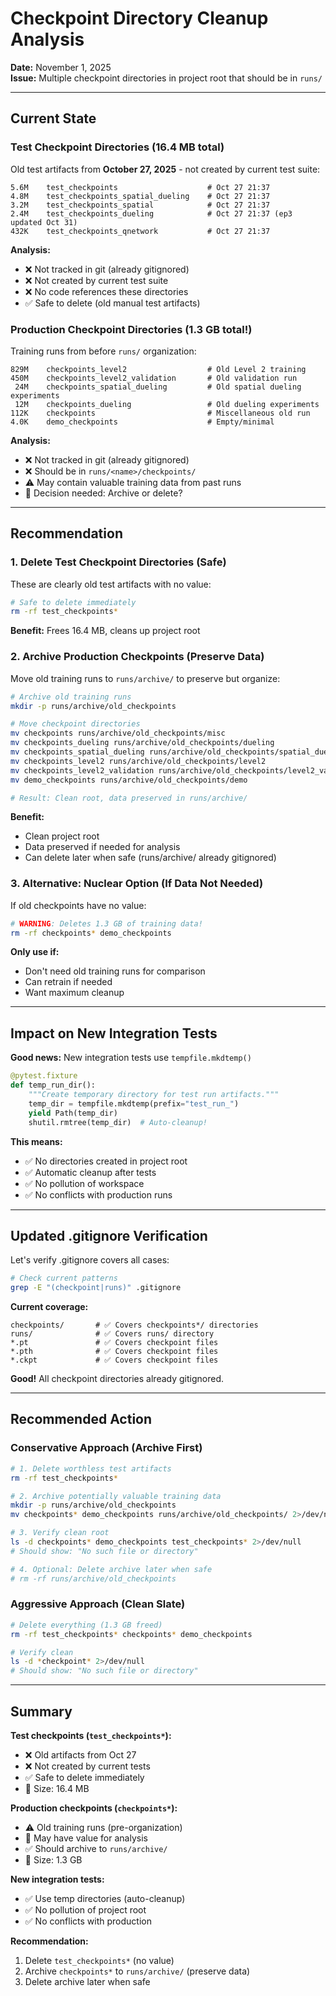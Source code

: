 # Checkpoint Directory Cleanup Analysis

**Date:** November 1, 2025  
**Issue:** Multiple checkpoint directories in project root that should be in `runs/`

---

## Current State

### Test Checkpoint Directories (16.4 MB total)

Old test artifacts from **October 27, 2025** - not created by current test suite:

```
5.6M    test_checkpoints                    # Oct 27 21:37
4.8M    test_checkpoints_spatial_dueling    # Oct 27 21:37
3.2M    test_checkpoints_spatial            # Oct 27 21:37
2.4M    test_checkpoints_dueling            # Oct 27 21:37 (ep3 updated Oct 31)
432K    test_checkpoints_qnetwork           # Oct 27 21:37
```

**Analysis:**

- ❌ Not tracked in git (already gitignored)
- ❌ Not created by current test suite
- ❌ No code references these directories
- ✅ Safe to delete (old manual test artifacts)

### Production Checkpoint Directories (1.3 GB total!)

Training runs from before `runs/` organization:

```
829M    checkpoints_level2                  # Old Level 2 training
450M    checkpoints_level2_validation       # Old validation run
 24M    checkpoints_spatial_dueling         # Old spatial dueling experiments
 12M    checkpoints_dueling                 # Old dueling experiments
112K    checkpoints                         # Miscellaneous old run
4.0K    demo_checkpoints                    # Empty/minimal
```

**Analysis:**

- ❌ Not tracked in git (already gitignored)
- ❌ Should be in `runs/<name>/checkpoints/`
- ⚠️ May contain valuable training data from past runs
- 🤔 Decision needed: Archive or delete?

---

## Recommendation

### 1. Delete Test Checkpoint Directories (Safe)

These are clearly old test artifacts with no value:

```bash
# Safe to delete immediately
rm -rf test_checkpoints*
```

**Benefit:** Frees 16.4 MB, cleans up project root

### 2. Archive Production Checkpoints (Preserve Data)

Move old training runs to `runs/archive/` to preserve but organize:

```bash
# Archive old training runs
mkdir -p runs/archive/old_checkpoints

# Move checkpoint directories
mv checkpoints runs/archive/old_checkpoints/misc
mv checkpoints_dueling runs/archive/old_checkpoints/dueling
mv checkpoints_spatial_dueling runs/archive/old_checkpoints/spatial_dueling
mv checkpoints_level2 runs/archive/old_checkpoints/level2
mv checkpoints_level2_validation runs/archive/old_checkpoints/level2_validation
mv demo_checkpoints runs/archive/old_checkpoints/demo

# Result: Clean root, data preserved in runs/archive/
```

**Benefit:**

- Clean project root
- Data preserved if needed for analysis
- Can delete later when safe (runs/archive/ already gitignored)

### 3. Alternative: Nuclear Option (If Data Not Needed)

If old checkpoints have no value:

```bash
# WARNING: Deletes 1.3 GB of training data!
rm -rf checkpoints* demo_checkpoints
```

**Only use if:**

- Don't need old training runs for comparison
- Can retrain if needed
- Want maximum cleanup

---

## Impact on New Integration Tests

**Good news:** New integration tests use `tempfile.mkdtemp()`

```python
@pytest.fixture
def temp_run_dir():
    """Create temporary directory for test run artifacts."""
    temp_dir = tempfile.mkdtemp(prefix="test_run_")
    yield Path(temp_dir)
    shutil.rmtree(temp_dir)  # Auto-cleanup!
```

**This means:**

- ✅ No directories created in project root
- ✅ Automatic cleanup after tests
- ✅ No pollution of workspace
- ✅ No conflicts with production runs

---

## Updated .gitignore Verification

Let's verify .gitignore covers all cases:

```bash
# Check current patterns
grep -E "(checkpoint|runs)" .gitignore
```

**Current coverage:**

```
checkpoints/       # ✅ Covers checkpoints*/ directories
runs/              # ✅ Covers runs/ directory
*.pt               # ✅ Covers checkpoint files
*.pth              # ✅ Covers checkpoint files
*.ckpt             # ✅ Covers checkpoint files
```

**Good!** All checkpoint directories already gitignored.

---

## Recommended Action

### Conservative Approach (Archive First)

```bash
# 1. Delete worthless test artifacts
rm -rf test_checkpoints*

# 2. Archive potentially valuable training data
mkdir -p runs/archive/old_checkpoints
mv checkpoints* demo_checkpoints runs/archive/old_checkpoints/ 2>/dev/null || true

# 3. Verify clean root
ls -d checkpoints* demo_checkpoints test_checkpoints* 2>/dev/null
# Should show: "No such file or directory"

# 4. Optional: Delete archive later when safe
# rm -rf runs/archive/old_checkpoints
```

### Aggressive Approach (Clean Slate)

```bash
# Delete everything (1.3 GB freed)
rm -rf test_checkpoints* checkpoints* demo_checkpoints

# Verify clean
ls -d *checkpoint* 2>/dev/null
# Should show: "No such file or directory"
```

---

## Summary

**Test checkpoints (`test_checkpoints*`):**

- ❌ Old artifacts from Oct 27
- ❌ Not created by current tests
- ✅ Safe to delete immediately
- 💾 Size: 16.4 MB

**Production checkpoints (`checkpoints*`):**

- ⚠️ Old training runs (pre-organization)
- 🤔 May have value for analysis
- ✅ Should archive to `runs/archive/`
- 💾 Size: 1.3 GB

**New integration tests:**

- ✅ Use temp directories (auto-cleanup)
- ✅ No pollution of project root
- ✅ No conflicts with production

**Recommendation:**

1. Delete `test_checkpoints*` (no value)
2. Archive `checkpoints*` to `runs/archive/` (preserve data)
3. Delete archive later when safe
